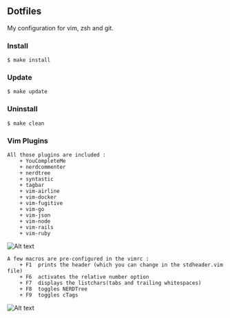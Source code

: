 ## Dotfiles

My configuration for vim, zsh and git.

### Install

  `$ make install`
  
### Update

  `$ make update`

### Uninstall

  `$ make clean`

### Vim Plugins

	All those plugins are included : 
		+ YouCompleteMe
		+ nerdcommenter
		+ nerdtree
		+ syntastic
		+ tagbar
		+ vim-airline
		+ vim-docker
		+ vim-fugitive
		+ vim-go
		+ vim-json
		+ vim-node
		+ vim-rails
		+ vim-ruby

![Alt text](http://postimg.org/image/xslqpghjv/full/ "Your vim should look like this")

	A few macros are pre-configured in the vimrc :
		+ F1  prints the header (which you can change in the stdheader.vim file) 
		+ F6  activates the relative number option
		+ F7  displays the listchars(tabs and trailing whitespaces)
		+ F8  toggles NERDTree
		+ F9  toggles cTags

![Alt text](http://postimg.org/image/d2oufva5v/full/ "And like this, with all options enabled")

